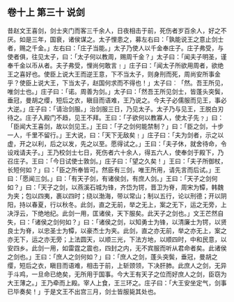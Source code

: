 ## 卷十上 第三十 说剑

昔赵文王喜剑，剑士夹门而客三千余人，日夜相击于前，死伤者岁百余人，好之不厌。如是三年，国衰，诸侯谋之。太子悝患之，募左右曰：「孰能说王之意止剑士者，赐之千金。」左右曰：「庄子当能。」太子乃使人以千金奉庄子。庄子弗受，与使者俱，往见太子，曰：「太子何以教周，赐周千金？」太子曰：「闻夫子明圣，谨奉千金以币从者。夫子弗受，悝尚何敢言﹗」庄子曰：「闻太子所欲用周者，欲绝王之喜好也。使臣上说大王而逆王意，下不当太子，则身刑而死，周尚安所事金乎？使臣上说大王，下当太子，赵国何求而不得也！」太子曰︰「然。吾王所见，唯剑士也。」庄子曰：「诺。周善为剑。」太子曰：「然吾王所见剑士，皆蓬头突鬓，垂冠，曼胡之缨，短后之衣，瞋目而语难，王乃说之。今夫子必儒服而见王，事必大逆。」庄子曰：「请治剑服。」治剑服三日，乃见太子。太子乃与见王，王脱白刃待之。庄子入殿门不趋，见王不拜。王曰：「子欲何以教寡人，使太子先﹖」曰：「臣闻大王喜剑，故以剑见王。」王曰：「子之剑何能禁制？」曰：「臣之剑，十步一人，千里不留行。」王大说，曰：「天下无敌矣﹗」庄子曰：「夫为剑者，示之以虚，开之以利，后之以发，先之以至。愿得试之。」王曰：「夫子休，就舍待命，令设戏请夫子。」王乃校剑士七日，死伤者六十余人，得五六人，使奉剑于殿下，乃召庄子。王曰：「今日试使士敦剑。」庄子曰：「望之久矣！」王曰：「夫子所御杖，长短何如？」曰：「臣之所奉皆可。然臣有三剑，唯王所用，请先言而后试。」王曰：「愿闻三剑。」曰：「有天子剑，有诸侯剑，有庶人剑。」王曰：「天子之剑何如？」曰：「天子之剑，以燕溪石城为锋，齐岱为锷，晋卫为脊，周宋为镡，韩魏为夹；包以四夷，裹以四时；绕以渤海，带以常山；制以五行，论以刑德；开以阴阳，持以春夏，行以秋冬。此剑，直之无前，举之无上，案之无下，运之无旁，上决浮云，下绝地纪。此剑一用，匡诸侯，天下服矣。此天子之剑也。」文王芒然自失，曰：「诸侯之剑何如？」曰：「诸侯之剑，以知勇士为锋，以清廉士为锷，以贤良士为脊，以忠圣士为镡，以豪杰士为夹。此剑，直之亦无前，举之亦无上，案之亦无下，运之亦无旁；上法圆天，以顺三光，下法方地，以顺四时，中和民意，以安四乡。此剑一用，如雷霆之震也，四封之内，无不宾服而听从君命者矣。此诸侯之剑也。」王曰：「庶人之剑何如？」曰：「庶人之剑，蓬头突鬓，垂冠，曼胡之缨，短后之衣，瞋目而语难，相击于前，上斩颈领，下决肝肺。此庶人之剑，无异于斗鸡，一旦命已绝矣，无所用于国事。今大王有天子之位而好庶人之剑，臣窃为大王薄之。」王乃牵而上殿。宰人上食，王三环之。庄子曰：「大王安坐定气，剑事已毕奏矣！」于是文王不出宫三月，剑士皆服毙其处也。
